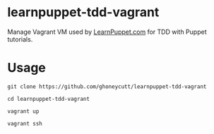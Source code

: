 learnpuppet-tdd-vagrant
===

Manage Vagrant VM used by [LearnPuppet.com](http://learnpuppet.com) for TDD with Puppet tutorials.

Usage
===
`git clone https://github.com/ghoneycutt/learnpuppet-tdd-vagrant`

`cd learnpuppet-tdd-vagrant`

`vagrant up`

`vagrant ssh`